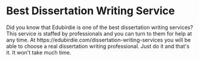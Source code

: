 <h1>Best Dissertation Writing Service</h1>
Did you know that Edubirdie is one of the best dissertation writing services? This service is staffed by professionals and you can turn to them for help at any time. At https://edubirdie.com/dissertation-writing-services you will be able to choose a real dissertation writing professional. Just do it and that's it. It won't take much time.
